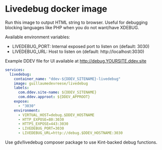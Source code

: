 # Livedebug docker image

Run this image to output HTML string to browser.
Useful for debugging blocking languages like PHP when you do not want/have XDEBUG.

Available environment variables:

* LIVEDEBUG_PORT: Internal exposed port to listen on (default: 3030)
* LIVEDEBUG_URL: Host to listen on (default: http://localhost:3030)

Example DDEV file for UI available at http://debug.YOURSITE.ddev.site

  ```yaml
  services:
    livedebug:
      container_name: "ddev-${DDEV_SITENAME}-livedebug"
      image: guillaumedevreese/livedebug
      labels:
        com.ddev.site-name: ${DDEV_SITENAME}
        com.ddev.approot: ${DDEV_APPROOT}
      expose:
        - "3030"
      environment:
        - VIRTUAL_HOST=debug.$DDEV_HOSTNAME
        - HTTP_EXPOSE=80:3030
        - HTTPS_EXPOSE=443:3030
        - LIVEDEBUG_PORT=3030
        - LIVEDEBUG_URL=http://debug.$DDEV_HOSTNAME:3030
```

Use gdv/livedebug composer package to use Kint-backed debug functions.

